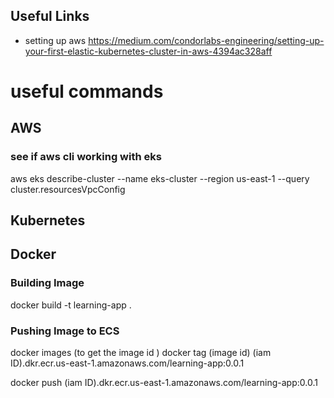 

## Useful Links
- setting up aws https://medium.com/condorlabs-engineering/setting-up-your-first-elastic-kubernetes-cluster-in-aws-4394ac328aff

# useful commands

## AWS
### see if aws cli working with eks
aws eks describe-cluster --name eks-cluster --region us-east-1 --query cluster.resourcesVpcConfig

## Kubernetes

## Docker
### Building Image
docker build -t learning-app .

### Pushing Image to ECS
docker images (to get the image id )
docker tag (image id) (iam ID).dkr.ecr.us-east-1.amazonaws.com/learning-app:0.0.1

docker push (iam ID).dkr.ecr.us-east-1.amazonaws.com/learning-app:0.0.1
